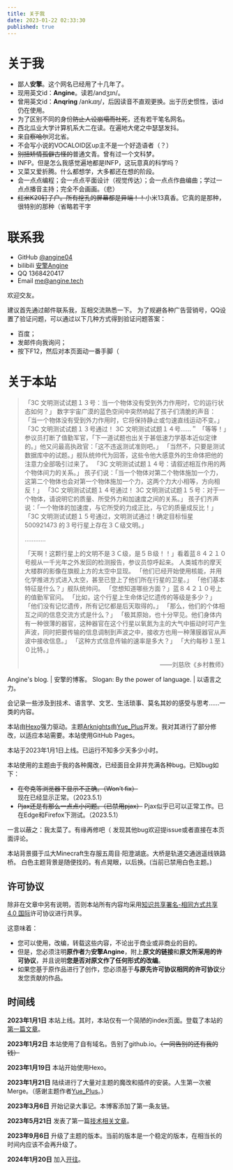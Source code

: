 ```yaml
---
title: 关于我
date: 2023-01-22 02:33:30
published: true
---
```


<!-- htmlmin:ignore -->
<!-- If you're wandering ABOUT, try the spell openSesame -->
<!-- htmlmin:ignore -->

# 关于我

 - 鄙人**安擎**。这个网名已经用了十几年了。
 - 现用英文id：**Angine**。读若/andʒɪn/。
 - 曾用英文id：**Anqring** /ankɹɪŋ/，后因读音不直观更换。出于历史惯性，该id仍在使用。
 - 为了区别不同的身份~~防止人设崩塌而社死~~，还有若干笔名网名。
 - 西北瓜业大学计算机系大二在读。在遍地大佬之中瑟瑟发抖。
 - 来自~~察哈尔~~河北省。
 - 不会写小说的VOCALOID区up主不是一个好造语者（？）
 - ~~别扭矫情孤僻古怪的~~普通文青。曾有过一个文科梦。
 - INFP。但是怎么我感觉遍地都是INFP，这玩意真的科学吗？
 - 又菜又爱折腾。什么都想学，大多都还在想的阶段。
 - 会一点点编程；会一点点平面设计（视觉传达）；会一点点作曲编曲；学过一点点播音主持；完全不会画画。（悲）
 - ~~红米K20钉子户。所有挖孔的屏幕都是异端！！~~小米13真香。它真的是那种，很特别的那种（省略若干字

# 联系我

 - GitHub   [@angine04](https://github.com/angine04)
 - bilibili [安擎Angine](https://space.bilibili.com/14000846)
 - QQ       1368420417
 - Email    [me@angine.tech](mailto:me@angine.tech)

欢迎交友。

建议首先通过邮件联系我，互相交流熟悉一下。
为了规避各种广告营销号，QQ设置了验证问题，可以通过以下几种方式得到验证问题答案：

 - 百度；
 - 发邮件向我询问；
 - 按下F12，然后对本页面动一番手脚（

# 关于本站

 > 「3C 文明测试试题１３号：当一个物体没有受到外力作用时，它的运行状态如何？」
 > 数字宇宙广漠的蓝色空间中突然响起了孩子们清脆的声音：
 > 「当一个物体没有受到外力作用时，它将保持静止或匀速直线运动不变。」
 > 「3C 文明测试试题１３号通过！ 3C 文明测试试题１４号……＂
 > 「等等！」参议员打断了值勤军官，「下一道试题也出关于甚低速力学基本近似定律的。」他又问最高执政官：「这不违返测试准则吧。」
 > 「当然不，只要是测试数据库中的试题。」舰队统帅代为回答，这些令他大感意外的生命体把他的注意力全部吸引过来了。
 > 「3C 文明测试试题１４号：请叙述相互作用的两个物体间力的关系。」
 > 孩子们说：「当一个物体对第二个物体施加一个力，这第二个物体也会对第一个物体施加一个力，这两个力大小相等，方向相反！」
 > 「3C 文明测试试题１４号通过！ 3C 文明测试试题１５号：对于一个物体，请说明它的质量、所受外力和加速度之间的关系。」
 > 孩子们齐声说：「一个物体的加速度，与它所受的力成正比，与它的质量成反比！」
 > 「3C 文明测试试题１５号通过，文明测试通过！确定目标恒星 500921473 的３号行星上存在３Ｃ级文明。」
 >
 > …………
 >
 > 「天啊！这颗行星上的文明不是３Ｃ级，是５Ｂ级！！」看着蓝８４２１０号舰从一千光年之外发回的检测报告，参议员惊呼起来。
 > 人类城市的摩天大楼群的影像在旗舰上方的太空中显现。
 > 「他们已经开始使用核能，并用化学推进方式进入太空，甚至已登上了他们所在行星的卫星。」
 > 「他们基本特征是什么？」舰队统帅问。
 > 「您想知道哪些方面？」蓝８４２１０号上的值勤军官问。
 > 「比如，这个行星上生命体记忆遗传的等级是多少？」
 > 「他们没有记忆遗传，所有记忆都是后天取得的。」
 > 「那么，他们的个体相互之间的信息交流方式是什么？」
 > 「极其原始，也十分罕见。他们身体内有一种很薄的器官，这种器官在这个行星以氧氮为主的大气中振动时可产生声波，同时把要传输的信息调制到声波之中，接收方也用一种薄膜器官从声波中接收信息。」
 > 「这种方式信息传输的速率是多大？」
 > 「大约每秒１至１０比特。」
 >
 > <span style="display:block; text-align:right;">——刘慈欣《乡村教师》</span>

Angine's blog. | 安擎的博客。
Slogan: By the power of language. | 以语言之力。

会记录一些涉及到技术、语言学、文艺、生活琐事、莫名其妙的感受与思考……一类的内容。

本站由[Hexo](https://hexo.io/)强力驱动。主题[Arknights](https://github.com/Yue-plus/hexo-theme-arknights)由[Yue_Plus](https://github.com/Yue-plus)开发。我对其进行了部分修改，以适应本站需要。本站使用GitHub Pages。

本站于2023年1月1日上线。已运行<span id="aboutTimeDate">不知多少天</span><span id="aboutTimes">多少小时</span>。

本站使用的主题由于我的各种魔改，已经面目全非并充满各种bug。已知bug如下：
 - ~~在夸克等浏览器下显示不正确。（Won't fix）~~ 现在已经显示正常。（2023.5.1）
 - ~~Pjax还是有那么一点点小问题。（已禁用pjax）~~ Pjax似乎已可以正常工作。已在Edge和Firefox下测试。（2023.5.1）

一言以蔽之：我太菜了。有缘再修吧（
发现其他bug欢迎提issue或者直接在本页面评论。

本站背景摄于瓜大Minecraft生存服五周目·阳澄湖底。大桥是轨道交通逍遥线铁路桥。
白色主题背景是随便找的。有点晃眼，以后换。(当前已禁用白色主题。)

## 许可协议

除非在文章中另有说明，否则本站所有内容均采用[知识共享署名-相同方式共享 4.0 国际](http://creativecommons.org/licenses/by-sa/4.0/?ref=chooser-v1)许可协议进行共享。

这意味着：

 - 您可以使用，改编，转载这些内容，不论出于商业或非商业的目的。
 - 但是，您必须注明**原作者**为**安擎Angine**，附上**原文的链接**和**原文所采用的许可协议**，并且说明**您是否对原文作了任何形式的改编**。
 - 如果您基于原作品进行了创作，您必须基于**与原先许可协议相同的许可协议**分发您贡献的作品。

## 时间线

**2023年1月1日**    本站上线。其时，本站仅有一个简陋的index页面。登载了本站的[第一篇文章](/posts/79d1/)。

**2023年1月2日**    本站使用了自有域名。告别了github.io。~~（一同告别的还有我的钱）~~

**2023年1月19日**   本站开始使用Hexo。

**2023年1月21日**   陆续进行了大量对主题的魔改和插件的安装。人生第一次被Merge。（感谢主题作者[Yue_Plus](https://github.com/Yue-plus)。）

**2023年3月6日**    开始记录大事记。本博客添加了第一条友链。

**2023年5月21日**   发表了第一篇[技术相关文章](/posts/4729/)。

**2023年9月6日**   升级了主题的版本。当前的版本是一个稳定的版本，在相当长的时间内应该不会再升级了。

**2024年1月20日**   加入[开往](https://www.travellings.cn/)。